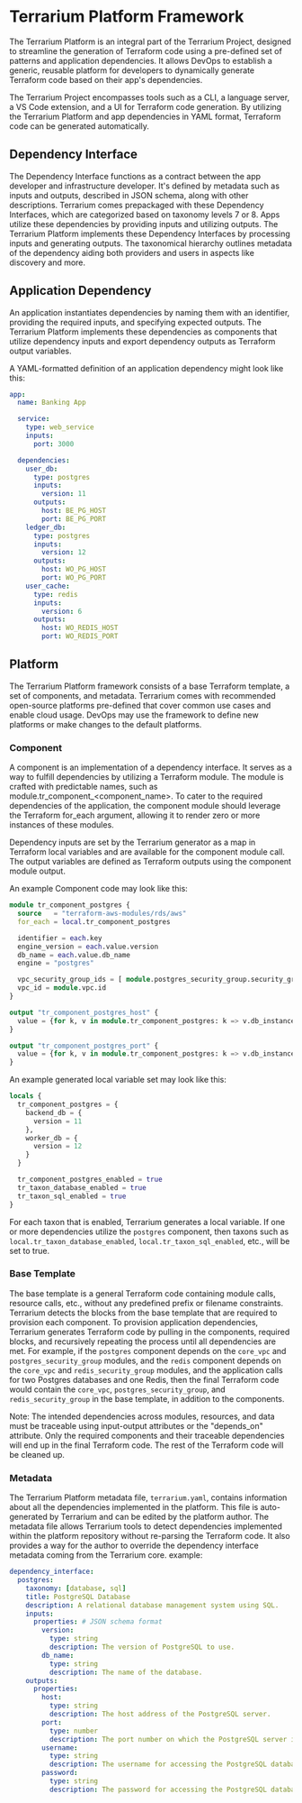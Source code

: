 # Terrarium Platform Framework

The Terrarium Platform is an integral part of the Terrarium Project, designed to streamline the generation of Terraform code using a pre-defined set of patterns and application dependencies. It allows DevOps to establish a generic, reusable platform for developers to dynamically generate Terraform code based on their app's dependencies.

The Terrarium Project encompasses tools such as a CLI, a language server, a VS Code extension, and a UI for Terraform code generation. By utilizing the Terrarium Platform and app dependencies in YAML format, Terraform code can be generated automatically.

## Dependency Interface

The Dependency Interface functions as a contract between the app developer and infrastructure developer. It's defined by metadata such as inputs and outputs, described in JSON schema, along with other descriptions. Terrarium comes prepackaged with these Dependency Interfaces, which are categorized based on taxonomy levels 7 or 8. Apps utilize these dependencies by providing inputs and utilizing outputs. The Terrarium Platform implements these Dependency Interfaces by processing inputs and generating outputs. The taxonomical hierarchy outlines metadata of the dependency aiding both providers and users in aspects like discovery and more.

## Application Dependency

An application instantiates dependencies by naming them with an identifier, providing the required inputs, and specifying expected outputs. The Terrarium Platform implements these dependencies as components that utilize dependency inputs and export dependency outputs as Terraform output variables.

A YAML-formatted definition of an application dependency might look like this:

```yaml
app:
  name: Banking App

  service:
    type: web_service
    inputs:
      port: 3000

  dependencies:
    user_db:
      type: postgres
      inputs:
        version: 11
      outputs:
        host: BE_PG_HOST
        port: BE_PG_PORT
    ledger_db:
      type: postgres
      inputs:
        version: 12
      outputs:
        host: WO_PG_HOST
        port: WO_PG_PORT
    user_cache:
      type: redis
      inputs:
        version: 6
      outputs:
        host: WO_REDIS_HOST
        port: WO_REDIS_PORT
```

## Platform

The Terrarium Platform framework consists of a base Terraform template, a set of components, and metadata. Terrarium comes with recommended open-source platforms pre-defined that cover common use cases and enable cloud usage. DevOps may use the framework to define new platforms or make changes to the default platforms.

### Component

A component is an implementation of a dependency interface. It serves as a way to fulfill dependencies by utilizing a Terraform module. The module is crafted with predictable names, such as module.tr_component_<component_name>. To cater to the required dependencies of the application, the component module should leverage the Terraform for_each argument, allowing it to render zero or more instances of these modules.

Dependency inputs are set by the Terrarium generator as a map in Terraform local variables and are available for the component module call. The output variables are defined as Terraform outputs using the component module output.

An example Component code may look like this:

```tf
module tr_component_postgres {
  source   = "terraform-aws-modules/rds/aws"
  for_each = local.tr_component_postgres

  identifier = each.key
  engine_version = each.value.version
  db_name = each.value.db_name
  engine = "postgres"

  vpc_security_group_ids = [ module.postgres_security_group.security_group_id ]
  vpc_id = module.vpc.id
}

output "tr_component_postgres_host" {
  value = {for k, v in module.tr_component_postgres: k => v.db_instance_address}
}

output "tr_component_postgres_port" {
  value = {for k, v in module.tr_component_postgres: k => v.db_instance_port}
}
```

An example generated local variable set may look like this:

```tf
locals {
  tr_component_postgres = {
    backend_db = {
      version = 11
    },
    worker_db = {
      version = 12
    }
  }

  tr_component_postgres_enabled = true
  tr_taxon_database_enabled = true
  tr_taxon_sql_enabled = true
}
```

For each taxon that is enabled, Terrarium generates a local variable. If one or more dependencies utilize the `postgres` component, then taxons such as `local.tr_taxon_database_enabled`, `local.tr_taxon_sql_enabled`, etc., will be set to true.

### Base Template

The base template is a general Terraform code containing module calls, resource calls, etc., without any predefined prefix or filename constraints. Terrarium detects the blocks from the base template that are required to provision each component. To provision application dependencies, Terrarium generates Terraform code by pulling in the components, required blocks, and recursively repeating the process until all dependencies are met. For example, if the `postgres` component depends on the `core_vpc` and `postgres_security_group` modules, and the `redis` component depends on the `core_vpc` and `redis_security_group` modules, and the application calls for two Postgres databases and one Redis, then the final Terraform code would contain the `core_vpc`, `postgres_security_group`, and `redis_security_group` in the base template, in addition to the components.

Note: The intended dependencies across modules, resources, and data must be traceable using input-output attributes or the "depends_on" attribute. Only the required components and their traceable dependencies will end up in the final Terraform code. The rest of the Terraform code will be cleaned up.

### Metadata

The Terrarium Platform metadata file, `terrarium.yaml`, contains information about all the dependencies implemented in the platform. This file is auto-generated by Terrarium and can be edited by the platform author. The metadata file allows Terrarium tools to detect dependencies implemented within the platform repository without re-parsing the Terraform code. It also provides a way for the author to override the dependency interface metadata coming from the Terrarium core. example:

```yaml
dependency_interface:
  postgres:
    taxonomy: [database, sql]
    title: PostgreSQL Database
    description: A relational database management system using SQL.
    inputs:
      properties: # JSON schema format
        version:
          type: string
          description: The version of PostgreSQL to use.
        db_name:
          type: string
          description: The name of the database.
    outputs:
      properties:
        host:
          type: string
          description: The host address of the PostgreSQL server.
        port:
          type: number
          description: The port number on which the PostgreSQL server is listening.
        username:
          type: string
          description: The username for accessing the PostgreSQL database.
        password:
          type: string
          description: The password for accessing the PostgreSQL database.
```
